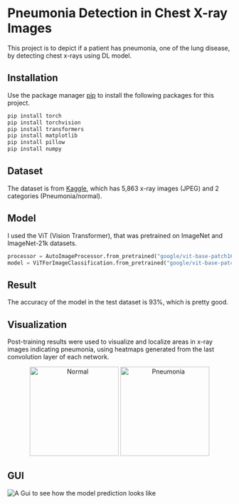 # Pneumonia Detection in Chest X-ray Images
This project is to depict if a patient has pneumonia, one of the lung disease, by detecting chest x-rays using DL model. 

## Installation
Use the package manager [pip]((https://pip.pypa.io/en/stable/)) to install the following packages for this project.
```bash
pip install torch
pip install torchvision
pip install transformers
pip install matplotlib
pip install pillow
pip install numpy
```

## Dataset
The dataset is from [Kaggle](https://www.kaggle.com/datasets/paultimothymooney/chest-xray-pneumonia), which has 5,863 x-ray images (JPEG) and 2 categories (Pneumonia/normal).

## Model
I used the ViT (Vision Transformer), that was pretrained on ImageNet and ImageNet-21k datasets. 

```python
processor = AutoImageProcessor.from_pretrained("google/vit-base-patch16-224")
model = ViTForImageClassification.from_pretrained("google/vit-base-patch16-224", num_labels=2, ignore_mismatched_sizes=True).to(device)
```

## Result
The accuracy of the model in the test dataset is 93%, which is pretty good. 

## Visualization
Post-training results were used to visualize and localize areas in x-ray images indicating pneumonia, using heatmaps generated from the last convolution layer of each network.
<p align="center">
  <img src="heatmap_normal.png" alt="Normal" width="200"/>
  <img src="heatmap_pne.png" alt="Pneumonia" width="200"/>
</p>

## GUI
![A Gui to see how the model prediction looks like](gui.gif)